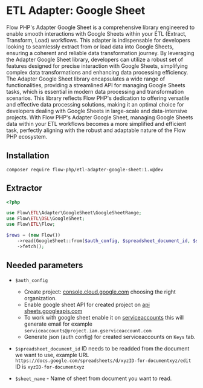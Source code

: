 # ETL Adapter: Google Sheet

Flow PHP's Adapter Google Sheet is a comprehensive library engineered to enable smooth interactions with Google Sheets
within your ETL (Extract, Transform, Load) workflows. This adapter is indispensable for developers looking to seamlessly
extract from or load data into Google Sheets, ensuring a coherent and reliable data transformation journey. By
leveraging the Adapter Google Sheet library, developers can utilize a robust set of features designed for precise
interaction with Google Sheets, simplifying complex data transformations and enhancing data processing efficiency. The
Adapter Google Sheet library encapsulates a wide range of functionalities, providing a streamlined API for managing
Google Sheets tasks, which is essential in modern data processing and transformation scenarios. This library reflects
Flow PHP's dedication to offering versatile and effective data processing solutions, making it an optimal choice for
developers dealing with Google Sheets in large-scale and data-intensive projects. With Flow PHP's Adapter Google Sheet,
managing Google Sheets data within your ETL workflows becomes a more simplified and efficient task, perfectly aligning
with the robust and adaptable nature of the Flow PHP ecosystem.

## Installation 

```
composer require flow-php/etl-adapter-google-sheet:1.x@dev
```

## Extractor

```php
<?php

use Flow\ETL\Adapter\GoogleSheet\GoogleSheetRange;
use Flow\ETL\DSL\GoogleSheet;
use Flow\ETL\Flow;

$rows = (new Flow())
    ->read(GoogleSheet::from($auth_config, $spreadsheet_document_id, $sheet_name)))
    ->fetch();
```

## Needed parameters

- `$auth_config`

  - Create project: [console.cloud.google.com](https://console.cloud.google.com/projectcreate) choosing the right organization.
  - Enable google sheet API for created project on [api sheets.googleapis.com](https://console.cloud.google.com/apis/library/sheets.googleapis.com)
  - To work with google sheet enable it on [serviceaccounts](https://console.cloud.google.com/iam-admin/serviceaccounts/create) this will generate email for example `serviceaccounts@project.iam.gserviceaccount.com`
  - Generate json (auth config)  for created serviceaccounts on `Keys` tab.

- `$spreadsheet_document_id` ID needs to be readded from the document we want to use, example URL `https://docs.google.com/spreadsheets/d/xyzID-for-documentxyz/edit` ID is `xyzID-for-documentxyz`
- `$sheet_name` - Name of sheet from document you want to read.
